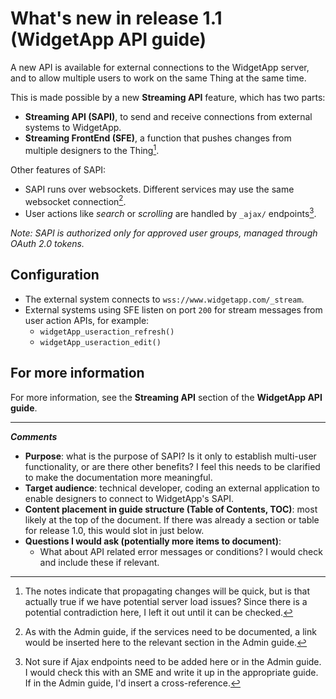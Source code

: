 # What's new in release 1.1 (WidgetApp API guide)  

A new API is available for external connections to the WidgetApp server, and to allow multiple users to work on the same Thing at the same time.  

This is made possible by a new **Streaming API** feature, which has two parts:
- **Streaming API (SAPI)**,  to send and receive connections from external systems to WidgetApp.
- **Streaming FrontEnd (SFE)**, a function that pushes changes from multiple designers to the Thing[^1].

Other features of SAPI:
- SAPI runs over websockets. Different services may use the same websocket connection[^2].
- User actions like *search* or *scrolling* are handled by `_ajax/` endpoints[^3].

*Note: SAPI is authorized only for approved user groups, managed through OAuth 2.0 tokens.*

## Configuration

- The external system connects to `wss://www.widgetapp.com/_stream`.
- External systems using SFE listen on port `200` for stream messages from user action APIs, for example:
  - `widgetApp_useraction_refresh()`
  - `widgetApp_useraction_edit()`

## For more information

For more information, see the **Streaming API** section of the **WidgetApp API guide**.

---
***Comments***
- **Purpose**: what is the purpose of SAPI? Is it only to establish multi-user functionality, or are there other benefits? I feel this needs to be clarified to make the documentation more meaningful.
- **Target audience**: technical developer, coding an external application to enable designers to connect to WidgetApp's SAPI.
- **Content placement in guide structure (Table of Contents, TOC)**: most likely at the top of the document. If there was already a section or table for release 1.0, this would slot in just below.
- **Questions I would ask (potentially more items to document)**:
  - What about API related error messages or conditions? I would check and include these if relevant.

[^1]: The notes indicate that propagating changes will be quick, but is that actually true if we have potential server load issues? Since there is a potential contradiction here, I left it out until it can be checked.
[^2]: As with the Admin guide, if the services need to be documented, a link would be inserted here to the relevant section in the Admin guide.
[^3]: Not sure if Ajax endpoints need to be added here or in the Admin guide. I would check this with an SME and write it up in the appropriate guide. If in the Admin guide, I'd insert a cross-reference.
